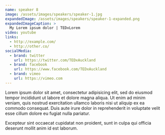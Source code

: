 ```yaml
---
name: speaker 8
image: /assets/images/speakers/speaker-1.jpg
expandedImage: /assets/images/speakers/speaker-1-expanded.png
expandedImageCaption: >
  My Lorem ipsum dolor | TEDxLorem
video: youtube
links:
  - http://example.com/
  - http://other.co/
socialMedia:
  - brand: twitter
    url: https://twitter.com/TEDxAuckland
  - brand: facebook
    url: https://www.facebook.com/TEDxAuckland
  - brand: vimeo
    url: https://vimeo.com
---
```


Lorem ipsum dolor sit amet, consectetur adipisicing elit, sed do eiusmod
tempor incididunt ut labore et dolore magna aliqua. Ut enim ad minim veniam,
quis nostrud exercitation ullamco laboris nisi ut aliquip ex ea commodo
consequat. Duis aute irure dolor in reprehenderit in voluptate velit esse
cillum dolore eu fugiat nulla pariatur.

Excepteur sint occaecat cupidatat non proident, sunt in culpa qui officia
deserunt mollit anim id est laborum.
